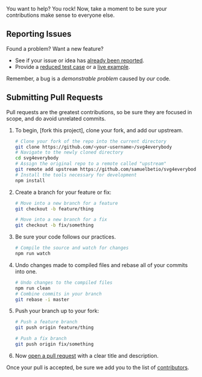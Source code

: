 You want to help? You rock! Now, take a moment to be sure your contributions make sense to everyone else.

## Reporting Issues

Found a problem? Want a new feature?

- See if your issue or idea has [already been reported].
- Provide a [reduced test case] or a [live example].

Remember, a bug is a _demonstrable problem_ caused by _our_ code.

## Submitting Pull Requests

Pull requests are the greatest contributions, so be sure they are focused in scope, and do avoid unrelated commits.

1. To begin, [fork this project], clone your fork, and add our upstream.
   ```bash
   # Clone your fork of the repo into the current directory
   git clone https://github.com/<your-username>/svg4everybody
   # Navigate to the newly cloned directory
   cd svg4everybody
   # Assign the original repo to a remote called "upstream"
   git remote add upstream https://github.com/samuelbetio/svg4everybody
   # Install the tools necessary for development
   npm install
   ```

2. Create a branch for your feature or fix:
   ```bash
   # Move into a new branch for a feature
   git checkout -b feature/thing
   ```
   ```bash
   # Move into a new branch for a fix
   git checkout -b fix/something
   ```

3. Be sure your code follows our practices.
   ```bash
   # Compile the source and watch for changes
   npm run watch
   ```

4. Undo changes made to compiled files and rebase all of your commits into one.
   ```bash
   # Undo changes to the compiled files
   npm run clean
   # Combine commits in your branch
   git rebase -i master
   ```

5. Push your branch up to your fork:
   ```bash
   # Push a feature branch
   git push origin feature/thing
   ```
   ```bash
   # Push a fix branch
   git push origin fix/something
   ```

6. Now [open a pull request] with a clear title and description.

Once your pull is accepted, be sure we add you to the list of [contributors].

[already been reported]: issues
[contributors]: blob/master/README.md
[fork]: fork
[live example]: http://codepen.io/pen
[open a pull request]: https://help.github.com/articles/using-pull-requests/
[reduced test case]: https://css-tricks.com/reduced-test-cases/
